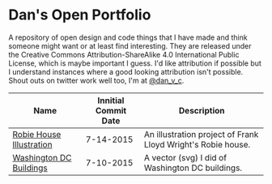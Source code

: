 # Dan's Open Portfolio

A repository of open design and code things that I have made and think someone might want or at least find interesting. They are released under the Creative Commons Attribution-ShareAlike 4.0 International Public License, which is maybe important I guess. I'd like attribution if possible but I understand instances where a good looking attribution isn't possible. Shout outs on twitter work well too, I'm at [@dan_v_c](https://twitter.com/dan_v_c).

| Name | Innitial Commit Date | Description |
|-----|-----|-----|
| [Robie House Illustration](https://github.com/DanCarvajal/open_protfolio/tree/master/Robie%20House) | 7-14-2015 | An illustration project of Frank Lloyd Wright's Robie house. |
| [Washington DC Buildings](https://github.com/DanCarvajal/free_stuff/blob/master/Washington_DC_buildings.svg) | 7-10-2015 | A vector (svg) I did of Washington DC buildings.|

